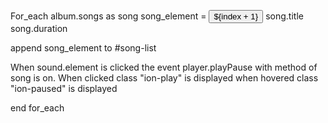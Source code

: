 For_each album.songs as song
  song_element =
    <tr>
    <td>
        <button>
          <span class="song-number">${index + 1}</span>
          <span class="ion-play"></span>
          <span class="ion-pause"></span>
        </button>
      </td>
      <td>song.title</td>
      <td>song.duration</td>
    </tr>

append song_element to #song-list

When sound.element is clicked the event player.playPause with method of song is on.
When clicked class "ion-play" is displayed
when hovered class "ion-paused" is displayed


end for_each
